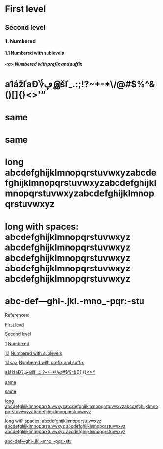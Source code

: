 First level
===========

Second level
------------

### 1. Numbered

#### 1.1 Numbered with sublevels

##### &lt;a&gt; Numbered with prefix and suffix

a1ážľaƉ؇ڥஇšľ\_.:;\!?~\+\-\*\\/@\#$%^&\(\)\[\]\{\}&lt;&gt;'“
===========================================================

same
====

same
====

long abcdefghijklmnopqrstuvwxyzabcdefghijklmnopqrstuvwxyzabcdefghijklmnopqrstuvwxyzabcdefghijklmnopqrstuvwxyz
=============================================================================================================

long with spaces: abcdefghijklmnopqrstuvwxyz abcdefghijklmnopqrstuvwxyz abcdefghijklmnopqrstuvwxyz abcdefghijklmnopqrstuvwxyz abcdefghijklmnopqrstuvwxyz
========================================================================================================================================================

abc\-def—ghi\-.jkl.\-mno\_\-pqr:\-stu
=====================================

References:

[](\#first\-level) [First level](\#first\-level)

[](\#second\-level) [Second level](\#second\-level)

[1](\#1\-numbered) [Numbered](\#1\-numbered)

[1.1](\#11\-numbered\-with\-sublevels) [Numbered with sublevels](\#11\-numbered\-with\-sublevels)

[1.1&lt;a&gt;](\#a\-numbered\-with\-prefix\-and\-suffix) [Numbered with prefix and suffix](\#a\-numbered\-with\-prefix\-and\-suffix)

[](\#a1%C3%A1%C5%BE%C4%BEa%C6%89%DA%A5%E0%AE%87%C5%A1%C4%BE\_\-) [a1ážľaƉ؇ڥஇšľ\_.:;\!?~\+\-\*\\/@\#$%^&\(\)\[\]\{\}&lt;&gt;'“](\#a1%C3%A1%C5%BE%C4%BEa%C6%89%DA%A5%E0%AE%87%C5%A1%C4%BE\_\-)

[](\#same) [same](\#same)

[](\#same) [same](\#same)

[](\#long\-abcdefghijklmnopqrstuvwxyzabcdefghijklmnopqrstuvwxyzabcdefghijklmnopqrstuvwxyzabcdefghijklmnopqrstuvwxyz) [long abcdefghijklmnopqrstuvwxyzabcdefghijklmnopqrstuvwxyzabcdefghijklmnopqrstuvwxyzabcdefghijklmnopqrstuvwxyz](\#long\-abcdefghijklmnopqrstuvwxyzabcdefghijklmnopqrstuvwxyzabcdefghijklmnopqrstuvwxyzabcdefghijklmnopqrstuvwxyz)

[](\#long\-with\-spaces\-abcdefghijklmnopqrstuvwxyz\-abcdefghijklmnopqrstuvwxyz\-abcdefghijklmnopqrstuvwxyz\-abcdefghijklmnopqrstuvwxyz\-abcdefghijklmnopqrstuvwxyz)[long with spaces: abcdefghijklmnopqrstuvwxyz abcdefghijklmnopqrstuvwxyz abcdefghijklmnopqrstuvwxyz abcdefghijklmnopqrstuvwxyz abcdefghijklmnopqrstuvwxyz](\#long\-with\-spaces\-abcdefghijklmnopqrstuvwxyz\-abcdefghijklmnopqrstuvwxyz\-abcdefghijklmnopqrstuvwxyz\-abcdefghijklmnopqrstuvwxyz\-abcdefghijklmnopqrstuvwxyz)

[](\#abc\-defghi\-jkl\-mno\_\-pqr\-stu)[abc\-def—ghi\-.jkl.\-mno\_\-pqr:\-stu](\#abc\-defghi\-jkl\-mno\_\-pqr\-stu)

